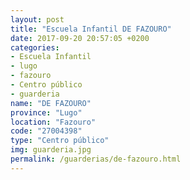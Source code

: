 ```yaml
---
layout: post
title: "Escuela Infantil DE FAZOURO"
date: 2017-09-20 20:57:05 +0200
categories:
- Escuela Infantil
- lugo
- fazouro
- Centro público
- guarderia
name: "DE FAZOURO"
province: "Lugo"
location: "Fazouro"
code: "27004398"
type: "Centro público"
img: guarderia.jpg
permalink: /guarderias/de-fazouro.html
---
```

